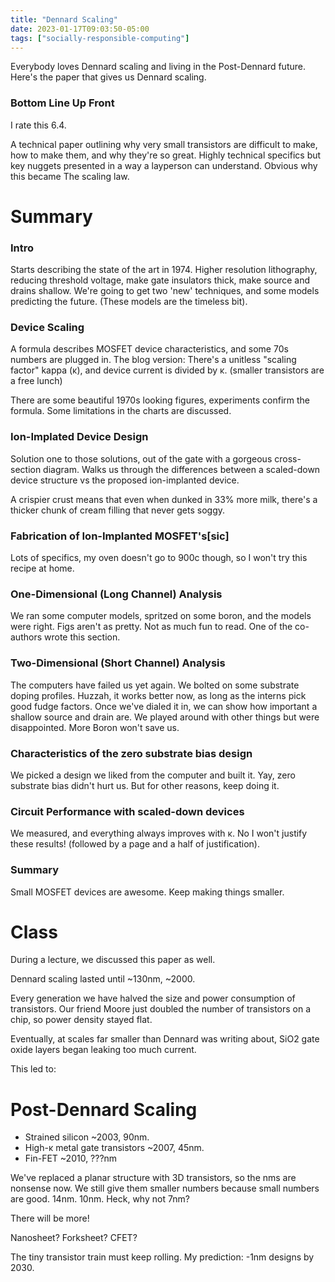 ```yaml
---
title: "Dennard Scaling"
date: 2023-01-17T09:03:50-05:00
tags: ["socially-responsible-computing"]
---
```


Everybody loves Dennard scaling and living in the Post-Dennard future. Here's the paper that gives us Dennard scaling.

### Bottom Line Up Front

I rate this 6.4.

A technical paper outlining why very small transistors are difficult to make, how to make them, and why they're so great. Highly technical specifics but key nuggets presented in a way a layperson can understand. Obvious why this became The scaling law. 

# Summary

### Intro

Starts describing the state of the art in 1974. Higher resolution lithography, reducing threshold voltage, make gate insulators thick, make source and drains shallow. We're going to get two 'new' techniques, and some models predicting the future. (These models are the timeless bit).

### Device Scaling

A formula describes MOSFET device characteristics, and some 70s numbers are plugged in. The blog version: There's a unitless "scaling factor" kappa (κ), and device current is divided by κ. (smaller transistors are a free lunch)

There are some beautiful 1970s looking figures, experiments confirm the formula. Some limitations in the charts are discussed.

### Ion-Implated Device Design

Solution one to those solutions, out of the gate with a gorgeous cross-section diagram. Walks us through the differences between a scaled-down device structure vs the proposed ion-implanted device.

A crispier crust means that even when dunked in 33% more milk, there's a thicker chunk of cream filling that never gets soggy.

### Fabrication of Ion-Implanted MOSFET's[sic]

Lots of specifics, my oven doesn't go to 900c though, so I won't try this recipe at home.

### One-Dimensional (Long Channel) Analysis

We ran some computer models, spritzed on some boron, and the models were right. Figs aren't as pretty. Not as much fun to read. One of the co-authors wrote this section.

### Two-Dimensional (Short Channel) Analysis

The computers have failed us yet again. We bolted on some substrate doping profiles. Huzzah, it works better now, as long as the interns pick good fudge factors. Once we've dialed it in, we can show how important a shallow source and drain are. We played around with other things but were disappointed. More Boron won't save us.

### Characteristics of the zero substrate bias design 

We picked a design we liked from the computer and built it. Yay, zero substrate bias didn't hurt us. But for other reasons, keep doing it. 

### Circuit Performance with scaled-down devices

We measured, and everything always improves with κ. No I won't justify these results! (followed by a page and a half of justification). 

### Summary

Small MOSFET devices are awesome. Keep making things smaller. 

# Class

During a lecture, we discussed this paper as well.

Dennard scaling lasted until ~130nm, ~2000.

Every generation we have halved the size and power consumption of transistors. Our friend Moore just doubled the number of transistors on a chip, so power density stayed flat.

Eventually, at scales far smaller than Dennard was writing about, SiO2 gate oxide layers began leaking too much current.

This led to:

# Post-Dennard Scaling 

- Strained silicon ~2003, 90nm.
- High-κ metal gate transistors ~2007, 45nm.
- Fin-FET ~2010, ???nm 

We've replaced a planar structure with 3D transistors, so the nms are nonsense now. We still give them smaller numbers because small numbers are good. 14nm. 10nm. Heck, why not 7nm?

There will be more!

Nanosheet? Forksheet? CFET?

The tiny transistor train must keep rolling. My prediction: -1nm designs by 2030.

